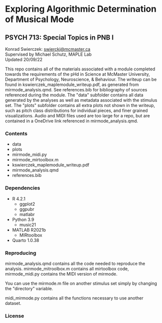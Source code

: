 # Exploring Algorithmic Determination of Musical Mode #
## PSYCH 713: Special Topics in PNB I ##
Konrad Swierczek: swierckj@mcmaster.ca<br>
Supervised by Michael Schutz, MAPLE Lab<br>
Updated 20/09/22<br>

This repo contains all of the materials associated with a module completed towards the requirements of the pHd in Science at McMaster University, Department of Psychology, Neuroscience, & Behaviour. The writeup can be found in kswierczek_maplemodule_writeup.pdf, as generated from mirmode_analysis.qmd. See references.bib for bibliography of sources referenced during the module. The "data" subfolder contains all data generated by the analyses as well as metadata associated with the stimulus set. The "plots" subfolder contains all extra plots not shown in the writeup, such as pitch class distributions for individual pieces, and finer grained visualizations. Audio and MIDI files used are too large for a repo, but are contained in a OneDrive link referenced in mirmode_analysis.qmd.

### Contents ###
* data
* plots
* mirmode_midi.py
* mirmode_mirtoolbox.m
* kswierczek_maplemodule_writeup.pdf
* mirmode_analysis.qmd
* references.bib

### Dependencies ###
* R 4.2.1
    * ggplot2
    * ggpubr
    * matlabr
* Python 3.9
    * music21
* MATLAB R2021b
    * MIRtoolbox
* Quarto 1.0.38

### Reproducing ###
mirmode_analysis.qmd contains all the code needed to reproduce the analysis. mirmode_mitroolbox.m contains all mirtoolbox code, mirmode_midi.py contains the MIDI version of mirmode.

You can use the mirmode.m file on another stimulus set simply by changing the "directory" variable. 

midi_mirmode.py contains all the functions necessary to use another dataset. 

### License ###